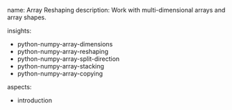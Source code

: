 name: Array Reshaping
description: Work with multi-dimensional arrays and array shapes.

insights:
  - python-numpy-array-dimensions
  - python-numpy-array-reshaping
  - python-numpy-array-split-direction
  - python-numpy-array-stacking
  - python-numpy-array-copying

aspects:
  - introduction
